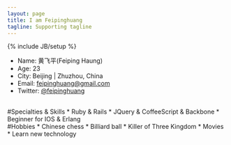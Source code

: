 ```yaml
---
layout: page
title: I am Feipinghuang
tagline: Supporting tagline
---
```

{% include JB/setup %}

* Name: 黄飞平(Feiping Haung)
* Age: 23
* City: Beijing | Zhuzhou, China
* Email: feipinghuang@gmail.com
* Twitter: [@feipinghuang](https://twitter.com/feipinghuang)
 
<br/>
#Specialties & Skills
* Ruby & Rails 
* JQuery & CoffeeScript & Backbone
* Beginner for IOS & Erlang

<br/>
#Hobbies
* Chinese chess
* Billiard ball
* Killer of Three Kingdom
* Movies
* Learn new technology

